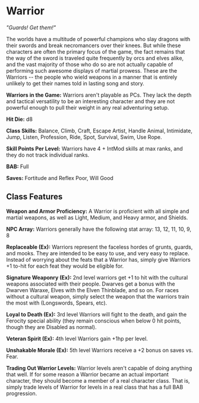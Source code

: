 # Warrior
_"Guards! Get them!"_

The worlds have a multitude of powerful champions who slay dragons with their swords and break necromancers over their knees. But while these characters are often the primary focus of the game, the fact remains that the way of the sword is traveled quite frequently by orcs and elves alike, and the vast majority of those who do so are not actually capable of performing such awesome displays of martial prowess. These are the Warriors -- the people who wield weapons in a manner that is entirely unlikely to get their names told in lasting song and story.

__Warriors in the Game:__ Warriors aren't playable as PCs. They lack the depth and tactical versatility to be an interesting character and they are not powerful enough to pull their weight in any real adventuring setup.

__Hit Die:__ d8

__Class Skills:__ Balance, Climb, Craft, Escape Artist, Handle Animal, Intimidate, Jump, Listen, Profession, Ride, Spot, Survival, Swim, Use Rope.

__Skill Points Per Level:__ Warriors have 4 + IntMod skills at max ranks, and they do not track individual ranks.

__BAB:__ Full

__Saves:__ Fortitude and Reflex Poor, Will Good

## Class Features

__Weapon and Armor Proficiency:__ A Warrior is proficient with all simple and martial weapons, as well as Light, Medium, and Heavy armor, and Shields.

__NPC Array:__ Warriors generally have the following stat array: 13, 12, 11, 10, 9, 8

__Replaceable (Ex):__ Warriors represent the faceless hordes of grunts, guards, and mooks. They are intended to be easy to use, and very easy to replace. Instead of worrying about the feats that a Warrior has, simply give Warriors +1 to-hit for each feat they would be eligible for.

__Signature Weaponry (Ex):__ 2nd level warriors get +1 to hit with the cultural weapons associated with their people. Dwarves get a bonus with the Dwarven Waraxe, Elves with the Elven Thinblade, and so on. For races without a cultural weapon, simply select the weapon that the warriors train the most with (Longswords, Spears, etc).

__Loyal to Death (Ex):__ 3rd level Warriors will fight to the death, and gain the Ferocity special ability (they remain conscious when below 0 hit points, though they are Disabled as normal).

__Veteran Spirit (Ex):__ 4th level Warriors gain +1hp per level.

__Unshakable Morale (Ex):__ 5th level Warriors receive a +2 bonus on saves vs. Fear.

__Trading Out Warrior Levels:__ Warrior levels aren't capable of doing anything that well. If for some reason a Warrior became an actual important character, they should become a member of a real character class. That is, simply trade levels of Warrior for levels in a real class that has a full BAB progression.
